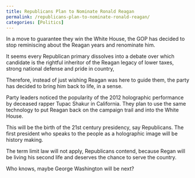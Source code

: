 ```yaml
---
title: Republicans Plan to Nominate Ronald Reagan
permalink: /republicans-plan-to-nominate-ronald-reagan/
categories: [Politics]
---
```

In a move to guarantee they win the White House, the GOP has decided to stop reminiscing about the Reagan years and renominate him.

It seems every Republican primary dissolves into a debate over which candidate is the rightful inheritor of the Reagan legacy of lower taxes, strong national defense and pride in country,

Therefore, instead of just wishing Reagan was here to guide them, the party has decided to bring him back to life, in a sense.

Party leaders noticed the popularity of the 2012 holographic performance by deceased rapper Tupac Shakur in California. They plan to use the same technology to put Reagan back on the campaign trail and into the White House.

This will be the birth of the 21st century presidency, say Republicans. The first president who speaks to the people as a holographic image will be history making.

The term limit law will not apply, Republicans contend, because Regan will be living his second life and deserves the chance to serve the country.

Who knows, maybe George Washington will be next?

&nbsp;
